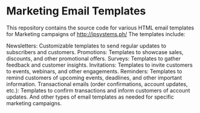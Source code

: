 # Marketing Email Templates

This repository contains the source code for various HTML email templates for Marketing campaigns of http://ipsystems.ph/ The templates include:

Newsletters: Customizable templates to send regular updates to subscribers and customers.
Promotions: Templates to showcase sales, discounts, and other promotional offers.
Surveys: Templates to gather feedback and customer insights.
Invitations: Templates to invite customers to events, webinars, and other engagements.
Reminders: Templates to remind customers of upcoming events, deadlines, and other important information.
Transactional emails (order confirmations, account updates, etc.): Templates to confirm transactions and inform customers of account updates.
And other types of email templates as needed for specific marketing campaigns.

